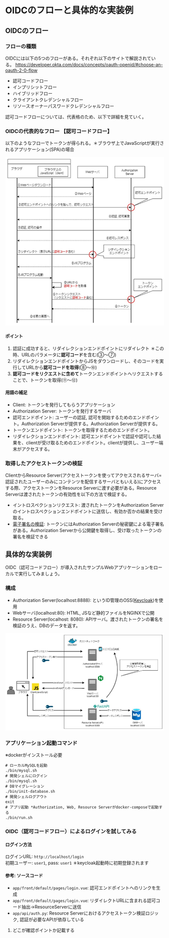 # OIDCのフローと具体的な実装例
## OIDCのフロー
### フローの種類
OIDCには以下の5つのフローがある。それぞれ以下のサイトで解説されている。
https://developer.okta.com/docs/concepts/oauth-openid/#choose-an-oauth-2-0-flow

- 認可コードフロー
- インプリシットフロー
- ハイブリッドフロー
- クライアントクレデンシャルフロー
- リソースオーナーパスワードクレデンシャルフロー

認可コードフローについては、代表格のため、以下で詳細を見ていく。

### OIDCの代表的なフロー 【認可コードフロー】

以下のようなフローでトークンが得られる。＊ブラウザ上でJavaScriptが実行されるアプリケーション(SPA)の場合

![認可コードフロー](./img/oidc_auth_code_flow.jpg)

#### ポイント
1. 認証に成功すると、リダイレクションエンドポイントにリダイレクト ＊この時、URLのパラメータに**認可コード**を含む(③～⑦)
2. リダイレクションエンドポイントからJSをダウンロードし、そのコードを実行してURLから**認可コードを取得**(⑧～⑩)
3. **認可コードをリクエストに含めて**トークンエンドポイントへリクエストすることで、トークンを取得(⑪～⑫)

#### 用語の補足
- Client: トークンを発行してもらうアプリケーション
- Authorization Server: トークンを発行するサーバ
- 認可エンドポイント: ユーザーの認証, 認可を開始するためのエンドポイント。Authorization Serverが提供する。Authorization Serverが提供する。
- トークンエンドポイント: トークンを取得するためのエンドポイント。
- リダイレクションエンドポイント: 認可エンドポイントで認証や認可した結果を、clientが受け取るためのエンドポイント。clientが提供し、ユーザー端末がアクセスする。

### 取得したアクセストークンの検証
ClientからResource Server(アクセストークンを使ってアクセスされるサーバ=認証されたユーザーのみにコンテンツを配信するサーバともいえる)にアクセスする際、アクセストークンをResource Serverに渡す必要がある。Resource Serverは渡されたトークンの有効性を以下の方法で検証する。
- イントロスペクションリクエスト: 渡されたトークンをAuthorization Serverのイントロスペクションエンドポイントに送信し、有効か否かの結果を受け取る。
- [電子署名の検証](https://developer.mamezou-tech.com/blogs/2022/12/08/jwt-auth/#jws%E3%81%AE%E6%A4%9C%E8%A8%BC): トークンにはAuthorization Serverの秘密鍵による電子署名がある。Authorization Serverから公開鍵を取得し、受け取ったトークンの署名を検証できる

## 具体的な実装例
OIDC（認可コードフロー）が導入されたサンプルWebアプリケーションをローカルで実行してみましょう。

### 構成
- Authorization Server(localhost:8888): というID管理のOSS([Keycloak](https://www.keycloak.org/))を使用
- Webサーバ(localhost:80): HTML, JSなど静的ファイルをNGINXで公開
- Resource Server(localhost: 8080): APIサーバ。渡されたトークンの署名を検証のうえ、DBのデータを返す。

![サンプルアプリのネットワーク構成](./img/oidc_tutorial_local_keycloak.jpg)

### アプリケーション起動コマンド
※dockerがインストール必要
```shell
# ローカルMySQLを起動
./bin/mysql.sh
# 開発シェルにログイン
./bin/mysql.sh
# DBマイグレーション
./bin/init-database.sh
# 開発シェルログアウト
exit
# アプリ起動 *Authorization, Web, Resource Serverがdocker-composeで起動する
./bin/run.sh
```

### OIDC（認可コードフロー）によるログインを試してみる
#### ログイン方法
ログインURL: `http://localhost/login`  
初期ユーザー: `user1`, pass: `user1` ＊keycloak起動時に初期登録されます

#### 参考: ソースコード
- `app/front/default/pages/login.vue`: 認可エンドポイントへのリンクを生成
- `app/front/default/pages/login.vue`: リダイレクトURLに含まれる認可コード抽出->ResourceServerに送信
- `app/api/auth.py`: Resource Serverにおけるアクセストークン検証ロジック, 認証が必要なAPIが依存している

1. どこが確認ポイントか記載する
